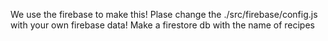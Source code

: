 We use the firebase to make this!
Plase change the ./src/firebase/config.js with your own firebase data!
Make a firestore db with the name of recipes